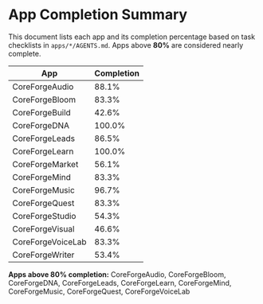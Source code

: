 # App Completion Summary

This document lists each app and its completion percentage based on task checklists in `apps/*/AGENTS.md`. Apps above **80%** are considered nearly complete.

| App | Completion |
|-----|------------|
| CoreForgeAudio | 88.1% |
| CoreForgeBloom | 83.3% |
| CoreForgeBuild | 42.6% |
| CoreForgeDNA | 100.0% |
| CoreForgeLeads | 86.5% |
| CoreForgeLearn | 100.0% |
| CoreForgeMarket | 56.1% |
| CoreForgeMind | 83.3% |
| CoreForgeMusic | 96.7% |
| CoreForgeQuest | 83.3% |
| CoreForgeStudio | 54.3% |
| CoreForgeVisual | 46.6% |
| CoreForgeVoiceLab | 83.3% |
| CoreForgeWriter | 53.4% |

**Apps above 80% completion:** CoreForgeAudio, CoreForgeBloom, CoreForgeDNA, CoreForgeLeads, CoreForgeLearn, CoreForgeMind, CoreForgeMusic, CoreForgeQuest, CoreForgeVoiceLab
